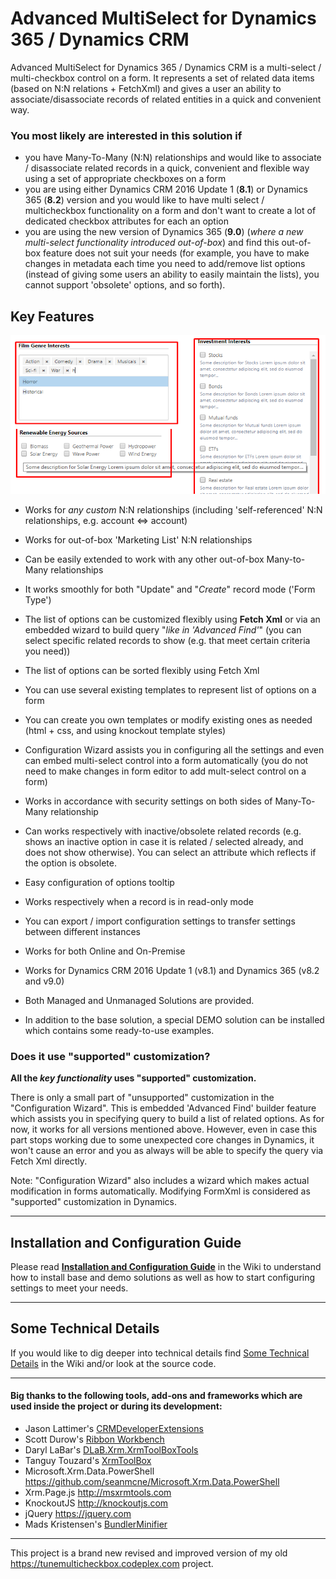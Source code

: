 # Advanced MultiSelect for Dynamics 365 / Dynamics CRM 

Advanced MultiSelect for Dynamics 365 / Dynamics CRM is a multi-select / multi-checkbox control on a form. It represents a set of related data items (based on N:N relations + FetchXml) and gives a user an ability to associate/disassociate records of related entities in a quick and convenient way.

### You most likely are interested in this solution if

* you have Many-To-Many (N:N) relationships and would like to associate / disassociate related records in a quick, convenient and flexible way using a set of appropriate checkboxes on a form
* you are using either Dynamics CRM 2016 Update 1 (**8.1**) or Dynamics 365 (**8.2**) version and you would like to have multi select / multicheckbox functionality on a form and don't want to create a lot of dedicated checkbox attributes for each an option
* you are using the new version of Dynamics 365 (**9.0**) (_where a new multi-select functionality introduced out-of-box_) and find this out-of-box feature does not suit your needs (for example, you have to make changes in metadata each time you need to add/remove list options (instead of giving some users an ability to easily maintain the lists), you cannot support 'obsolete' options, and so forth). 

## Key Features

![MultSelect Control on Form](Docs/Images/Demo_01.png)

* Works for _any custom_ N:N relationships (including 'self-referenced' N:N relationships, e.g. account <=> account)
* Works for out-of-box 'Marketing List' N:N relationships
* Can be easily extended to work with any other out-of-box Many-to-Many relationships

* It works smoothly for both "Update" and "_Create_" record mode ('Form Type')
* The list of options can be customized flexibly using **Fetch Xml** or via an embedded wizard to build query "_like in 'Advanced Find'_" (you can select specific related records to show (e.g. that meet certain criteria you need))
* The list of options can be sorted flexibly using Fetch Xml
* You can use several existing templates to represent list of options on a form 
* You can create you own templates or modify existing ones as needed (html + css, and using knockout template styles)
* Configuration Wizard assists you in configuring all the settings and even can embed multi-select control into a form automatically (you do not need to make changes in form editor to add mult-select control on a form)

* Works in accordance with security settings on both sides of Many-To-Many relationship  
* Can works respectively with inactive/obsolete related records (e.g. shows an inactive option in case it is related / selected already, and does not show otherwise). You can select an attribute which reflects if the option is obsolete. 
* Easy configuration of options tooltip 
* Works respectively when a record is in read-only mode
* You can export / import configuration settings to transfer settings between different instances

* Works for both Online and On-Premise
* Works for Dynamics CRM 2016 Update 1 (v8.1) and Dynamics 365 (v8.2 and v9.0)

* Both Managed and Unmanaged Solutions are provided.  
* In addition to the base solution, a special DEMO solution can be installed which contains some ready-to-use examples.


### Does it use "supported" customization?
**All the _key functionality_ uses "supported" customization.** 

There is only a small part of "unsupported" customization in the "Configuration Wizard". This is embedded 'Advanced Find' builder feature which assists you in specifying query to build a list of related options. As for now, it works for all versions mentioned above. However, even in case this part stops working due to some unexpected core changes in Dynamics, it won't cause an error and you as always will be able to specify the query via Fetch Xml directly.

Note: "Configuration Wizard" also includes a wizard which makes actual modification in forms automatically. Modifying FormXml is considered as "supported" customization in Dynamics.

***

## Installation and Configuration Guide

Please read **[Installation and Configuration Guide](https://github.com/khorozhansky/Advanced-MultiSelect-for-Dynamics/wiki/Installation-and-Configuration-Guide)** in the Wiki to understand how to install base and demo solutions as well as how to start configuring settings to meet your needs.   

***

## Some Technical Details

If you would like to dig deeper into technical details find [Some Technical Details](https://github.com/khorozhansky/Advanced-MultiSelect-for-Dynamics/wiki/Some-Technical-Details) in the Wiki and/or look at the source code.

***

#### Big thanks to the following tools, add-ons and frameworks which are used inside the project or during its development:

* Jason Lattimer's [CRMDeveloperExtensions](https://github.com/jlattimer/CRMDeveloperExtensions)
* Scott Durow's [Ribbon Workbench](https://www.xrmtoolbox.com/plugins/RibbonWorkbench2016)
* Daryl LaBar's [DLaB.Xrm.XrmToolBoxTools](https://github.com/daryllabar/DLaB.Xrm.XrmToolBoxTools)
* Tanguy Touzard's [XrmToolBox](https://www.xrmtoolbox.com)
* Microsoft.Xrm.Data.PowerShell https://github.com/seanmcne/Microsoft.Xrm.Data.PowerShell
* Xrm.Page.js http://msxrmtools.com 
* KnockoutJS http://knockoutjs.com
* jQuery https://jquery.com
* Mads Kristensen's [BundlerMinifier](https://github.com/madskristensen/BundlerMinifier) 

***

This project is a brand new revised and improved version of my old https://tunemulticheckbox.codeplex.com project.
